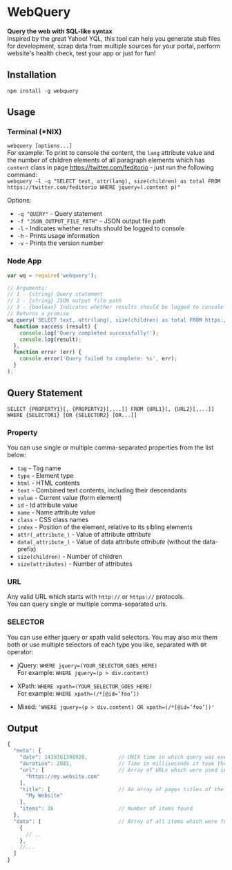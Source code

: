 # WebQuery
**Query the web with SQL-like syntax**  
Inspired by the great Yahoo! YQL, this tool can help you generate stub files for development, scrap data from multiple sources for your portal, perform website's health check,
test your app or just for fun!

## Installation
`npm install -g webquery`

## Usage

### Terminal (*NIX)
`webquery [options...]`  
For example: To print to console the content, the `lang` attribute value and the number of children elements of all
paragraph elements which has `content` class in page https://twitter.com/feditorio - just run the following command:  
`webquery -l -q "SELECT text, attr(lang), size(children) as total FROM https://twitter.com/feditorio WHERE jquery=(.content p)"`

Options:
* `-q "QUERY"` - Query statement
* `-f "JSON_OUTPUT_FILE_PATH"` - JSON output file path
* `-l` - Indicates whether results should be logged to console
* `-h` - Prints usage information
* `-v` - Prints the version number

### Node App
```javascript
var wq = require('webquery');

// Arguments:  
// 1 - {string} Query statement  
// 2 - {string} JSON output file path  
// 3 - {boolean} Indicates whether results should be logged to console  
// Returns a promise
wq.query('SELECT text, attr(lang), size(children) as total FROM https://twitter.com/feditorio WHERE jquery=(.content p)', null, true).then(
  function success (result) {
    console.log('Query completed successfully!');
    console.log(result);
  },
  function error (err) {
    console.error('Query failed to complete: %s', err);
  }
);
```

## Query Statement
`SELECT {PROPERTY1}[, {PROPERTY2}[,...]] FROM {URL1}[, {URL2}[,...]] WHERE {SELECTOR1} [OR {SELECTOR2} [OR...]]`

### Property
You can use single or multiple comma-separated properties from the list below:
* `tag` - Tag name
* `type` - Element type
* `html` - HTML contents
* `text` - Combined text contents, including their descendants
* `value` - Current value (form element)
* `id` - Id attribute value
* `name` - Name attribute value
* `class` - CSS class names
* `index` - Position of the element, relative to its sibling elements
* `attr(_attribute_)` - Value of attribute _attribute_ 
* `data(_attribute_)` - Value of data attribute _attribute_ (without the data- prefix)
* `size(children)` - Number of children
* `size(attributes)` - Number of attributes

### URL
Any valid URL which starts with `http://` or `https://` protocols.  
You can query single or multiple comma-separated urls.

### SELECTOR
You can use either jquery or xpath valid selectors. You may also mix them both or use multiple selectors
of each type you like, separated with `OR` operator:
* jQuery: `WHERE jquery=(YOUR_SELECTOR_GOES_HERE)`  
For example: `WHERE jquery=(p > div.content)`

* XPath: `WHERE xpath=(YOUR_SELECTOR_GOES_HERE)`  
For example: `WHERE xpath=(/*[@id=’foo’])`

* Mixed: `'WHERE jquery=(p > div.content) OR xpath=(/*[@id=’foo’])'`

## Output
```javascript
{
  "meta": {
    "date": 1439761398928,          // UNIX time in which query was executed
    "duration": 2881,               // Time in milliseconds it took the query to complete
    "url": [                        // Array of URLs which were used in the "FROM" clause
      "https://my.website.com"
    ],
    "title": [                      // An array of pages titles of the url(s) above
      "My Website"
    ],
    "items": 36                     // Number of items found
  },
  "data": [                         // Array of all items which were found
    {
      // ..
    },
    //...
  ]
}
```